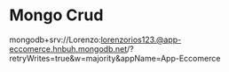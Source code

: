 # Mongo Crud

mongodb+srv://Lorenzo:lorenzorios123.@app-eccomerce.hnbuh.mongodb.net/?retryWrites=true&w=majority&appName=App-Eccomerce